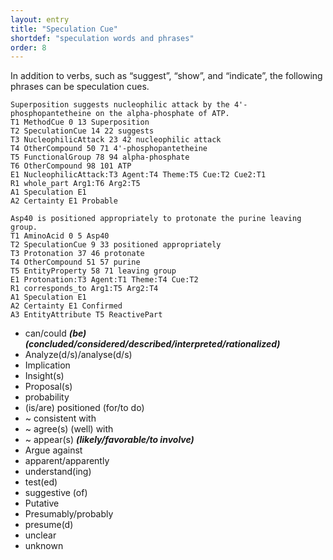 ```yaml
---
layout: entry
title: "Speculation Cue"
shortdef: "speculation words and phrases"
order: 8
---
```


In addition to verbs, such as “suggest”, “show”, and “indicate”, the
following phrases can be speculation cues.

~~~ ann
Superposition suggests nucleophilic attack by the 4'-phosphopantetheine on the alpha-phosphate of ATP.
T1 MethodCue 0 13 Superposition
T2 SpeculationCue 14 22 suggests
T3 NucleophilicAttack 23 42 nucleophilic attack
T4 OtherCompound 50 71 4'-phosphopantetheine
T5 FunctionalGroup 78 94 alpha-phosphate
T6 OtherCompound 98 101 ATP
E1 NucleophilicAttack:T3 Agent:T4 Theme:T5 Cue:T2 Cue2:T1
R1 whole_part Arg1:T6 Arg2:T5
A1 Speculation E1
A2 Certainty E1 Probable
~~~
~~~ ann
Asp40 is positioned appropriately to protonate the purine leaving group.
T1 AminoAcid 0 5 Asp40
T2 SpeculationCue 9 33 positioned appropriately
T3 Protonation 37 46 protonate
T4 OtherCompound 51 57 purine
T5 EntityProperty 58 71 leaving group
E1 Protonation:T3 Agent:T1 Theme:T4 Cue:T2
R1 corresponds_to Arg1:T5 Arg2:T4
A1 Speculation E1
A2 Certainty E1 Confirmed
A3 EntityAttribute T5 ReactivePart
~~~

- can/could ***(be) (concluded/considered/described/interpreted/rationalized)***
- Analyze(d/s)/analyse(d/s)
- Implication   
- Insight(s)
- Proposal(s)
- probability
- (is/are) positioned (for/to do)
- ~ consistent with
- ~ agree(s) (well) with
- ~ appear(s) ***(likely/favorable/to involve)***
- Argue against
- apparent/apparently
- understand(ing)
- test(ed)
- suggestive (of)
- Putative
- Presumably/probably
- presume(d)
- unclear
- unknown
